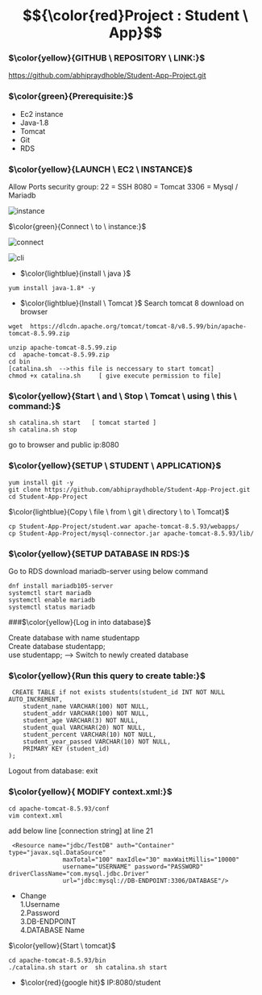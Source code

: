 # $${\color{red}Project : Student \ App}$$ 

### $\color{yellow}{GITHUB \ REPOSITORY \ LINK:}$ 
https://github.com/abhipraydhoble/Student-App-Project.git

### $\color{green}{Prerequisite:}$
- Ec2 instance 
- Java-1.8 
- Tomcat 
- Git 
- RDS 

### $\color{yellow}{LAUNCH \ EC2 \ INSTANCE}$
Allow Ports security group: 
22 = SSH 
8080 = Tomcat 
3306 = Mysql / Mariadb

![instance](https://github.com/abhipraydhoble/Project-Student-App/assets/122669982/d7851745-1bfe-4f92-b7bb-18555f2dfd45)

$\color{green}{Connect \ to \ instance:}$

![connect](https://github.com/abhipraydhoble/Project-Student-App/assets/122669982/727778ca-e9ee-43c9-ab85-ff055f94d4a2)

![cli](https://github.com/abhipraydhoble/Project-Student-App/assets/122669982/0e6244e1-489c-42c1-ae89-27c8b7c37792)

- $\color{lightblue}{install \ java }$
````
yum install java-1.8* -y 
````
- $\color{lightblue}{Install \ Tomcat }$
Search tomcat 8 download  on browser 
 ````
wget  https://dlcdn.apache.org/tomcat/tomcat-8/v8.5.99/bin/apache-tomcat-8.5.99.zip

unzip apache-tomcat-8.5.99.zip 
cd  apache-tomcat-8.5.99.zip 
cd bin 
[catalina.sh  -->this file is neccessary to start tomcat] 
chmod +x catalina.sh     [ give execute permission to file] 
````
### $\color{yellow}{Start \ and \ Stop \ Tomcat \ using \ this \ command:}$
````
sh catalina.sh start   [ tomcat started ]
sh catalina.sh stop 
````
go to browser and public ip:8080

### $\color{yellow}{SETUP \ STUDENT \ APPLICATION}$
````
yum install git -y 
git clone https://github.com/abhipraydhoble/Student-App-Project.git 
cd Student-App-Project 
````
$\color{lightblue}{Copy \ file \ from \ git \ directory \ to \ Tomcat}$

````
cp Student-App-Project/student.war apache-tomcat-8.5.93/webapps/ 
cp Student-App-Project/mysql-connector.jar apache-tomcat-8.5.93/lib/ 
````
### $\color{yellow}{SETUP DATABASE IN RDS:}$
Go to RDS
download mariadb-server using  below command

````
dnf install mariadb105-server
systemctl start mariadb    
systemctl enable mariadb  
systemctl status mariadb
````

###$\color{yellow}{Log in into database}$

<Mariadb> Create database with name studentapp  
<Mariadb> Create database studentapp;    
<Mariadb> use studentapp;   --> Switch to newly created database   

### $\color{yellow}{Run this query to create  table:}$
````
 CREATE TABLE if not exists students(student_id INT NOT NULL AUTO_INCREMENT,  
	student_name VARCHAR(100) NOT NULL,  
	student_addr VARCHAR(100) NOT NULL,   
	student_age VARCHAR(3) NOT NULL,      
	student_qual VARCHAR(20) NOT NULL,     
	student_percent VARCHAR(10) NOT NULL,   
	student_year_passed VARCHAR(10) NOT NULL,  
	PRIMARY KEY (student_id)  
);
````
Logout from database:
<Mariadb> exit

 ### $\color{yellow}{ MODIFY context.xml:}$

```
cd apache-tomcat-8.5.93/conf
vim context.xml
````
add below line [connection string] at line 21
````
 <Resource name="jdbc/TestDB" auth="Container" type="javax.sql.DataSource"
               maxTotal="100" maxIdle="30" maxWaitMillis="10000"
               username="USERNAME" password="PASSWORD" driverClassName="com.mysql.jdbc.Driver"
               url="jdbc:mysql://DB-ENDPOINT:3306/DATABASE"/>

````
* Change  
1.Username  
2.Password   
3.DB-ENDPOINT  
4.DATABASE Name 

$\color{yellow}{Start \ tomcat}$
````
cd apache-tomcat-8.5.93/bin
./catalina.sh start or  sh catalina.sh start
````

- $\color{red}{google hit}$
IP:8080/student
